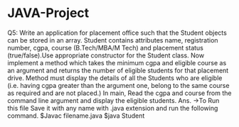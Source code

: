 # JAVA-Project

Q5: Write an application for placement office such that the Student objects can be stored in an array. Student contains attributes name, registration number, cgpa, course (B.Tech/MBA/M Tech) and placement status (true/false).Use appropriate constructor for the Student class. Now implement a method which takes the minimum cgpa and eligible course as an argument and returns the number of eligible students for that placement drive. Method must display the details of all the Students who are eligible (i.e. having cgpa greater than the argument one, belong to the same course as required and are not placed.) In main, Read the cgpa and course from the command line argument and display the eligible students.
Ans.
->To Run this file Save it with any name with .java extension  and run the following command.
$Javac filename.java
$java Student
